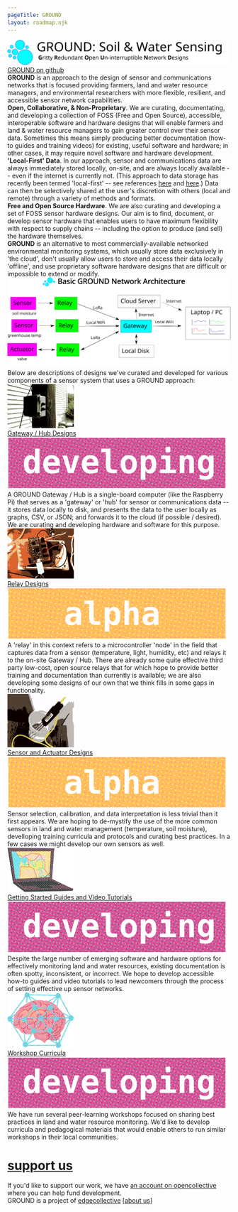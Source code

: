 ```yaml
---
pageTitle: GROUND 
layout: roadmap.njk
---
```

  <div id="content">
    <div id="header">
      <img class="logo" src="/img/roadmap/edge.svg" alt="peermaps">
      <div class="links">
        <div>
          <a href="https://github.com/edgecollective">GROUND on github</a>
        </div>
      </div>
    </div>
    <!--<div class = "section">
gritty resilient open un-interruptible network design</br>
land -- local-first accessible network design </br>
<b>G</b>ritty <b>R</b>ural <b>O</b>pen <b>U</b>n-interruptible <b>N</b>etwork <b>D</b>esign</br>
    </div>-->
    <div class="section">
     <b>GROUND</b> is an approach to the design of sensor and communications networks that is focused providing farmers, land and water resource managers, and environmental researchers with more flexible, resilient, and accessible sensor network capabilities.
    </div>
    <div class="section">
     <b>Open, Collaborative, & Non-Proprietary</b>. We are curating, documentating, and developing a collection of FOSS (Free and Open Source), accessible, interoperable software and hardware designs that will enable farmers and land & water resource managers to gain greater control over their sensor data.  Sometimes this means simply producing better documentation (how-to guides and training videos) for existing, useful software and hardware; in other cases, it may require novel software and hardware development.
    </div>
    <div class="section">
     <b>'Local-First' Data</b>. In our approach, sensor and communications data are always immediately stored locally, on-site, and are always locally available -- even if the internet is currently not. (This approach to data storage has recently been termed 'local-first' -- see references <a href="https://www.inkandswitch.com/local-first.html">here</a> and <a href="https://www.digital-democracy.org/blog/localfirst/">here</a>.) Data can then be selectively shared at the user's discretion with others (local and remote) through a variety of methods and formats.
    </div>
    <div class="section">
     <b>Free and Open Source Hardware</b>. We are also curating and developing a set of FOSS sensor hardware designs.  Our aim is to find, document, or develop sensor hardware that enables users to have maximum flexibility with respect to supply chains -- including the option to produce (and sell) the hardware themselves.
    </div>
     <div class="section">
     <b>GROUND</b> is an alternative to most commercially-available networked environmental monitoring systems, which usually store data exclusively in  'the cloud', don't usually allow users to store and access their data locally 'offline', and use proprietary software hardware designs that are difficult or impossible to extend or modify. 
    </div>
    <div id="content">
    <div id="header">
      <img class="logo" src="/img/roadmap/modules.svg" alt="peermaps">
    </div>
    <!--
    <h1><a name="GROUND Components" href="https://peermaps.org/#support-us">GROUND Components</a></h1>-->
    <div class="section">
      Below are descriptions of designs we've curated and developed for various components of a sensor system that uses a GROUND approach:
    </div>
       <div class="project">
      <div class="logo">
        <a href="ttps://edgecollective.io"><img src="/img/roadmap/baseStation_c.gif" width="150px" style="padding-top: &gt;20px"></a>
      </div>
      <div class="desc">
        <div class="row">
          <div class="title">
            <a href="ttps://edgecollective.io">Gateway / Hub Designs</a>
          </div>
           <div class="status"><img src="/img/roadmap/developing.svg" alt="in development" title="in development"></div>
        </div>
        A GROUND Gateway / Hub is a single-board computer (like the Raspberry Pi) that serves as a 'gateway' or 'hub' for sensor or communications data -- it stores data locally to disk, and presents the data to the user locally as graphs, CSV, or JSON; and forwards it to the cloud (if possible / desired).  We are curating and developing hardware and software for this purpose. 
      </div>
    </div>
    <div class="project">
      <div class="logo">
      <a href="ttps://edgecollective.io"><img src="/img/roadmap/feather_milled_c.gif" width="150px"></a>
      </div>
      <div class="desc">
        <div class="row">
          <div class="title">
            <a href="ttps://edgecollective.io">Relay Designs</a>
          </div>
          <div class="status"><img src="/img/roadmap/alpha.svg" alt="alpha release" title="alpha release"></div>
        </div>
        A 'relay' in this context refers to a microcontroller 'node' in the field that captures data from a sensor (temperature, light, humidity, etc) and relays it to the on-site Gateway / Hub.  There are already some quite effective third party low-cost, open source relays that for which hope to provide better training and documentation than currently is available; we are also developing some designs of our own that we think fills in some gaps in functionality.
      </div>
    </div>
    <div class="project">
      <div class="logo">
      <a href="ttps://edgecollective.io"><img src="/img/roadmap/moisture_c.gif" width="150px"></a>
      </div>
      <div class="desc">
        <div class="row">
          <div class="title">
            <a href="https://github.com/peermaps/eyros">Sensor and Actuator Designs</a>
          </div>
          <div class="status"><img src="/img/roadmap/alpha.svg" alt="alpha release" title="alpha release"></div>
        </div>
        Sensor selection, calibration, and data interpretation is less trivial than it first appears.  We are hoping to de-mystify the use of the more common sensors in land and water management (temperature, soil moisture), develloping training curricula and protocols and curating best practices. In a few cases we might develop our own sensors as well. 
      </div>
    </div>
    <div class="project">
      <div class="logo">
        <a href="ttps://edgecollective.io"><img src="/img/roadmap/laptop.svg" width="150px"></a>
      </div>
      <div class="desc">
        <div class="row">
          <div class="title">
            <a href="ttps://edgecollective.io">Getting Started Guides and Video Tutorials</a>
          </div>
          <div class="status"><img src="/img/roadmap/developing.svg" alt="in development" title="in development"></div>
        </div>
       Despite the large number of emerging software and hardware options for effectively monitoring land and water resources, existing documentation is often spotty, inconsistent, or incorrect.  We hope to develop accessible how-to guides and video tutorials to lead newcomers through the process of setting effective up sensor networks.  
      </div>
    </div>
    <div class="project">
      <div class="logo">
        <a href="https://edgecollective.io"><img src="/img/roadmap/swarmhead.svg" width="150px"></a>
      </div>
      <div class="desc">
        <div class="row">
          <div class="title">
            <a href="https://edgecollective.io">Workshop Curricula</a>
          </div>
          <div class="status"><img src="/img/roadmap/developing.svg" alt="in development" title="in development"></div>
        </div>
        We have run several peer-learning workshops focused on sharing best practices in land and water resource monitoring.  We'd like to develop curricula and pedagogical materials that would enable others to run similar workshops in their local communities.
      </div>
    </div>
    <h1><a name="support-us" href="http://opencollective.com/edgecollective">support us</a></h1>
    <div class="section">
      If you'd like to support our work, we have
      <a href="http://opencollective.com/edgecollective">an account on opencollective</a>
      where you can help fund development.
    </div>
  </div>
  <div id="footer">
    <div>
      GROUND is a project of <a href="https://edgecollective.io">edgecollective</a>
      <span class="about">[<a href="https://edgecollective.io/#about">about us</a>]
    </span></div>
    <div>
    </div>
  </div>

